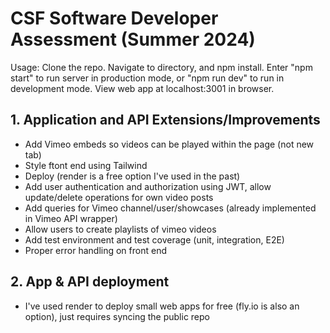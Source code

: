 # CSF Software Developer Assessment (Summer 2024)

Usage: Clone the repo. Navigate to directory, and npm install. Enter "npm start" to run
server in production mode, or "npm run dev" to run in development mode. View
web app at localhost:3001 in browser.

## 1. Application and API Extensions/Improvements

-   Add Vimeo embeds so videos can be played within the page (not new tab)
-   Style ftont end using Tailwind
-   Deploy (render is a free option I've used in the past)
-   Add user authentication and authorization using JWT, allow update/delete operations
    for own video posts
-   Add queries for Vimeo channel/user/showcases (already implemented in Vimeo API wrapper)
-   Allow users to create playlists of vimeo videos
-   Add test environment and test coverage (unit, integration, E2E)
-   Proper error handling on front end

## 2. App & API deployment

-   I've used render to deploy small web apps for free (fly.io is also an option), just requires syncing the public repo
